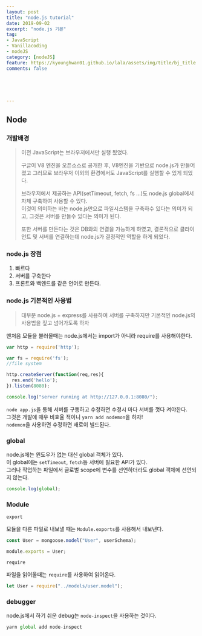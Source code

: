 ```yaml
---
layout: post
title: "node.js tutorial"
date: 2019-09-02
excerpt: "node.js 기본"
tag:
- JavaScript
- Vanillacoding
- nodeJS
category: [nodeJS] 
feature: https://kyounghwan01.github.io/lala/assets/img/title/bj_title.jpg
comments: false





---
```


## Node

### 개발배경

> 이전 JavaScript는 브라우저에서만 실행 됬었다.<br>
>
> 구글이 V8 엔진을 오픈소스로 공개한 후, V8엔진을 기반으로 node.js가 만들어졌고 그러므로 브라우저 이외의 환경에서도 JavaScript를 실행할 수 있게 되었다.
>
> 브라우저에서 제공하는 API(setTimeout, fetch, fs ...)도 node.js global에서 자체 구축하여 사용할 수 있다.<br>
> 이것이 의미하는 바는 node.js만으로 파일시스템을 구축하수 있다는 의미가 되고, 그것은 서버를 만들수 있다는 의미가 된다.<br>
>
> 또한 서버를 만든다는 것은 DB와의 연결을 가능하게 하였고, 
> 결론적으로 클라이언트 및 서버를 연결하는데 node.js가 결정적인 역할을 하게 되었다.

### node.js 장점

1. 빠르다
2. 서버를 구축한다
3. 프론트와 백엔드를 같은 언어로 만든다.



### node.js 기본적인 사용법

> 대부분 node.js + express를 사용하여 서버를 구축하지만 기본적인 node.js의 사용법을 짚고 넘어가도록 하자

맨처음 모듈을 불러올때는 node.js에서는 import가 아니라 require를 사용해야한다.<br>

```js
var http = require('http');

var fs = require('fs');
//file system

http.createServer(function(req,res){
  res.end('hello');
}).listen(8080);

console.log("server running at http://127.0.0.1:8080/");
```

`node app.js`을 통해 서버를 구동하고 수정하면 수정시 마다 서버를 껏다 켜야한다.<br>
그것은 개발에 매우 비효율 적이니 `yarn add nodemon`을 하자!<br>
`nodemon`을 사용하면 수정하면 새로이 빌드된다.<br>

### global

node.js에는 윈도우가 없는 대신 global 객체가 있다.<br>
이 global에는 `setTimeout`, `fetch`등 서버에 필요한 API가 있다.<br>
그러나 작업하는 파일에서 글로벌 scope에 변수를 선언하더라도 global 객체에 선언되지 않는다.

```js
console.log(global);
```



### Module

`export` <br>

모듈을 다른 파일로 내보낼 때는 `Module.exports`를 사용해서 내보낸다.

```js
const User = mongoose.model("User", userSchema);

module.exports = User;
```

`require`<br>

파일을 읽어올때는 `require`를 사용하여 읽어온다.

```js
let User = require("../models/user.model");
```



### debugger

node.js에서 하기 쉬운 debug는 `node-inspect`을 사용하는 것이다.

```js
yarn global add node-inspect
```



